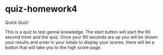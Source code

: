 # quiz-homework4
Quick Quiz!

This is a quiz to test genral knowledge. The start button will start the 90 second timer and the quiz. Once your 90 seconds are up you will be shown your results and enter in your initals to display your scores. there will be a button that will take you to the high score page.